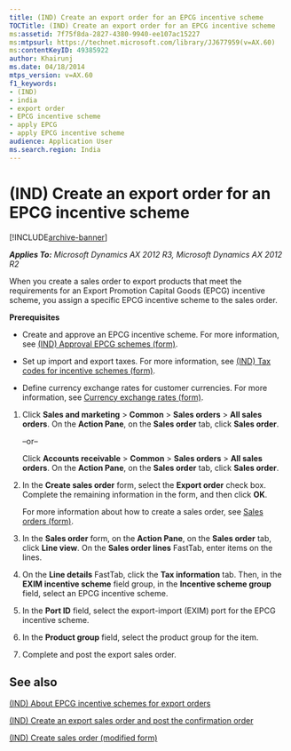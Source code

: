 ```yaml
---
title: (IND) Create an export order for an EPCG incentive scheme
TOCTitle: (IND) Create an export order for an EPCG incentive scheme
ms:assetid: 7f75f8da-2827-4380-9940-ee107ac15227
ms:mtpsurl: https://technet.microsoft.com/library/JJ677959(v=AX.60)
ms:contentKeyID: 49385922
author: Khairunj
ms.date: 04/18/2014
mtps_version: v=AX.60
f1_keywords:
- (IND)
- india
- export order
- EPCG incentive scheme
- apply EPCG
- apply EPCG incentive scheme
audience: Application User
ms.search.region: India
---
```


# (IND) Create an export order for an EPCG incentive scheme 


[!INCLUDE[archive-banner](includes/archive-banner.md)]


_**Applies To:** Microsoft Dynamics AX 2012 R3, Microsoft Dynamics AX 2012 R2_

When you create a sales order to export products that meet the requirements for an Export Promotion Capital Goods (EPCG) incentive scheme, you assign a specific EPCG incentive scheme to the sales order.

**Prerequisites**

  - Create and approve an EPCG incentive scheme. For more information, see [(IND) Approval EPCG schemes (form)](https://technet.microsoft.com/library/jj710885\(v=ax.60\)).

  - Set up import and export taxes. For more information, see [(IND) Tax codes for incentive schemes (form)](https://technet.microsoft.com/library/jj664578\(v=ax.60\)).

  - Define currency exchange rates for customer currencies. For more information, see [Currency exchange rates (form)](https://technet.microsoft.com/library/hh209477\(v=ax.60\)).

<!-- end list -->

1.  Click **Sales and marketing** \> **Common** \> **Sales orders** \> **All sales orders**. On the **Action Pane**, on the **Sales order** tab, click **Sales order**.
    
    –or–
    
    Click **Accounts receivable** \> **Common** \> **Sales orders** \> **All sales orders**. On the **Action Pane**, on the **Sales order** tab, click **Sales order**.

2.  In the **Create sales order** form, select the **Export order** check box. Complete the remaining information in the form, and then click **OK**.
    
    For more information about how to create a sales order, see [Sales orders (form)](https://technet.microsoft.com/library/aa585863\(v=ax.60\)).

3.  In the **Sales order** form, on the **Action Pane**, on the **Sales order** tab, click **Line view**. On the **Sales order lines** FastTab, enter items on the lines.

4.  On the **Line details** FastTab, click the **Tax information** tab. Then, in the **EXIM incentive scheme** field group, in the **Incentive scheme group** field, select an EPCG incentive scheme.

5.  In the **Port ID** field, select the export-import (EXIM) port for the EPCG incentive scheme.

6.  In the **Product group** field, select the product group for the item.

7.  Complete and post the export sales order.

## See also

[(IND) About EPCG incentive schemes for export orders](ind-about-epcg-incentive-schemes-for-export-orders.md)

[(IND) Create an export sales order and post the confirmation order](ind-create-an-export-sales-order-and-post-the-confirmation-order.md)

[(IND) Create sales order (modified form)](https://technet.microsoft.com/library/jj664489\(v=ax.60\))

  


